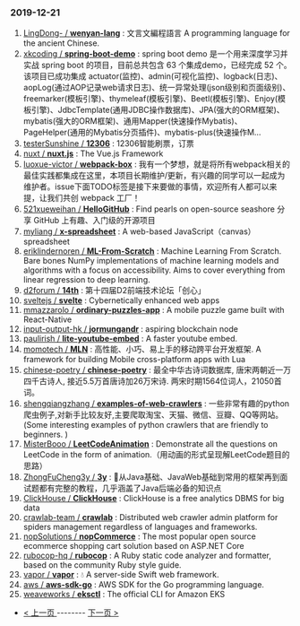 ### 2019-12-21 
1. [
        LingDong- /
**wenyan-lang**](https://github.com/LingDong-/wenyan-lang) : 文言文編程語言 A programming language for the ancient Chinese.
1. [
        xkcoding /
**spring-boot-demo**](https://github.com/xkcoding/spring-boot-demo) : spring boot demo 是一个用来深度学习并实战 spring boot 的项目，目前总共包含 63 个集成demo，已经完成 52 个。 该项目已成功集成 actuator(监控)、admin(可视化监控)、logback(日志)、aopLog(通过AOP记录web请求日志)、统一异常处理(json级别和页面级别)、freemarker(模板引擎)、thymeleaf(模板引擎)、Beetl(模板引擎)、Enjoy(模板引擎)、JdbcTemplate(通用JDBC操作数据库)、JPA(强大的ORM框架)、mybatis(强大的ORM框架)、通用Mapper(快速操作Mybatis)、PageHelper(通用的Mybatis分页插件)、mybatis-plus(快速操作M…
1. [
        testerSunshine /
**12306**](https://github.com/testerSunshine/12306) : 12306智能刷票，订票
1. [
        nuxt /
**nuxt.js**](https://github.com/nuxt/nuxt.js) : The Vue.js Framework
1. [
        luoxue-victor /
**webpack-box**](https://github.com/luoxue-victor/webpack-box) : 我有一个梦想，就是将所有webpack相关的最佳实践都集成在这里，本项目长期维护/更新，有兴趣的同学可以一起成为维护者。issue下面TODO标签是接下来要做的事情，欢迎所有人都可以来提，让我们共创 webpack 工厂！
1. [
        521xueweihan /
**HelloGitHub**](https://github.com/521xueweihan/HelloGitHub) : Find pearls on open-source seashore 分享 GitHub 上有趣、入门级的开源项目
1. [
        myliang /
**x-spreadsheet**](https://github.com/myliang/x-spreadsheet) : A web-based JavaScript（canvas） spreadsheet
1. [
        eriklindernoren /
**ML-From-Scratch**](https://github.com/eriklindernoren/ML-From-Scratch) : Machine Learning From Scratch. Bare bones NumPy implementations of machine learning models and algorithms with a focus on accessibility. Aims to cover everything from linear regression to deep learning.
1. [
        d2forum /
**14th**](https://github.com/d2forum/14th) : 第十四届D2前端技术论坛「创心」
1. [
        sveltejs /
**svelte**](https://github.com/sveltejs/svelte) : Cybernetically enhanced web apps
1. [
        mmazzarolo /
**ordinary-puzzles-app**](https://github.com/mmazzarolo/ordinary-puzzles-app) : A mobile puzzle game built with React-Native
1. [
        input-output-hk /
**jormungandr**](https://github.com/input-output-hk/jormungandr) : aspiring blockchain node
1. [
        paulirish /
**lite-youtube-embed**](https://github.com/paulirish/lite-youtube-embed) : A faster youtube embed.
1. [
        momotech /
**MLN**](https://github.com/momotech/MLN) : 高性能、小巧、易上手的移动跨平台开发框架. A framework for building Mobile cross-platform apps with Lua
1. [
        chinese-poetry /
**chinese-poetry**](https://github.com/chinese-poetry/chinese-poetry) : 最全中华古诗词数据库, 唐宋两朝近一万四千古诗人, 接近5.5万首唐诗加26万宋诗. 两宋时期1564位词人，21050首词。
1. [
        shengqiangzhang /
**examples-of-web-crawlers**](https://github.com/shengqiangzhang/examples-of-web-crawlers) : 一些非常有趣的python爬虫例子,对新手比较友好,主要爬取淘宝、天猫、微信、豆瓣、QQ等网站。(Some interesting examples of python crawlers that are friendly to beginners. )
1. [
        MisterBooo /
**LeetCodeAnimation**](https://github.com/MisterBooo/LeetCodeAnimation) : Demonstrate all the questions on LeetCode in the form of animation.（用动画的形式呈现解LeetCode题目的思路）
1. [
        ZhongFuCheng3y /
**3y**](https://github.com/ZhongFuCheng3y/3y) : 📓从Java基础、JavaWeb基础到常用的框架再到面试题都有完整的教程，几乎涵盖了Java后端必备的知识点
1. [
        ClickHouse /
**ClickHouse**](https://github.com/ClickHouse/ClickHouse) : ClickHouse is a free analytics DBMS for big data
1. [
        crawlab-team /
**crawlab**](https://github.com/crawlab-team/crawlab) : Distributed web crawler admin platform for spiders management regardless of languages and frameworks.
1. [
        nopSolutions /
**nopCommerce**](https://github.com/nopSolutions/nopCommerce) : The most popular open source ecommerce shopping cart solution based on ASP.NET Core
1. [
        rubocop-hq /
**rubocop**](https://github.com/rubocop-hq/rubocop) : A Ruby static code analyzer and formatter, based on the community Ruby style guide.
1. [
        vapor /
**vapor**](https://github.com/vapor/vapor) : 💧 A server-side Swift web framework.
1. [
        aws /
**aws-sdk-go**](https://github.com/aws/aws-sdk-go) : AWS SDK for the Go programming language.
1. [
        weaveworks /
**eksctl**](https://github.com/weaveworks/eksctl) : The official CLI for Amazon EKS 

- [ < 上一页 ](https://github.com/able8/github-trending-daily-record/blob/master/2019-12-20.md) -------- [ 下一页 > ](https://github.com/able8/github-trending-daily-record/blob/master/2019-12-22.md)